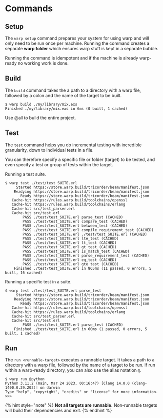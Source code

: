 # Commands 

## Setup
The `warp setup` command prepares your system for using warp and will only need to be run once per machine. Running the command creates a separate **warp folder** which ensures warp stuff is kept in a separate bubble. 

Running the command is idempotent and if the machine is already warp-ready no working work is done.   

## Build
The `build` command takes the a path to a directory with a warp file, followed by a colon and the name of the target to be built. 

```console
$ warp build ./my/library/mix.exs 
Finished ./my/library/mix.exs in 6ms (0 built, 1 cached)
```

Use @all to build the entire project.

## Test
The `test` command helps you do incremental testing with incredible granularity, down to individual tests in a file.

You can therefore specify a specific file or folder (target) to be tested, and even specify a test or group of tests within the target.

Running a test suite.
```console
$ warp test ./test/test_SUITE.erl
     Started https://store.warp.build/tricorder/beam/manifest.json
    Readying https://store.warp.build/tricorder/beam/manifest.json
       Ready https://store.warp.build/tricorder/beam/manifest.json
   Cache-hit https://rules.warp.build/toolchains/openssl  
   Cache-hit https://rules.warp.build/toolchains/erlang  
   Cache-hit src/test_parser.erl  
   Cache-hit src/test.erl  
        PASS ./test/test_SUITE.erl parse_test (CACHED)
        PASS ./test/test_SUITE.erl compare_test (CACHED)
        PASS ./test/test_SUITE.erl between_test (CACHED)
        PASS ./test/test_SUITE.erl compile_requirement_test (CACHED)
        PASS ./test/test_SUITE.erl ./test/test_SUITE.erl (CACHED)
        PASS ./test/test_SUITE.erl lte_test (CACHED)
        PASS ./test/test_SUITE.erl lt_test (CACHED)
        PASS ./test/test_SUITE.erl gt_test (CACHED)
        PASS ./test/test_SUITE.erl is_match_test (CACHED)
        PASS ./test/test_SUITE.erl parse_requirement_test (CACHED)
        PASS ./test/test_SUITE.erl eq_test (CACHED)
        PASS ./test/test_SUITE.erl gte_test (CACHED)
    Finished ./test/test_SUITE.erl in 865ms (11 passed, 0 errors, 5 built, 16 cached)
```

Running a specific test in a suite.
```console
$ warp test ./test/test_SUITE.erl parse_test
     Started https://store.warp.build/tricorder/beam/manifest.json
    Readying https://store.warp.build/tricorder/beam/manifest.json
       Ready https://store.warp.build/tricorder/beam/manifest.json
   Cache-hit https://rules.warp.build/toolchains/openssl  
   Cache-hit https://rules.warp.build/toolchains/erlang  
   Cache-hit src/test_parser.erl  
   Cache-hit src/test.erl  
        PASS ./test/test_SUITE.erl parse_test (CACHED)
    Finished ./test/test_SUITE.erl in 60ms (1 passed, 0 errors, 5 built, 1 cached)
```

## Run
The `run <runnable-target>` executes a runnable target. It takes a path to a directory with a warp file, followed by the name of a target to be run. If run within a warp-ready directory, you can also use the alias notation `@`. 


```console
$ warp run @python
Python 3.11.2 (main, Mar 24 2023, 00:16:47) [Clang 14.0.0 (clang-1400.0.29.202)] on darwin
Type "help", "copyright", "credits" or "license" for more information.
>>> 
```

{% hint style="note" %}
**Not all targets are runnable.** Non-runnable targets will build their dependencies and exit.
{% endhint %}